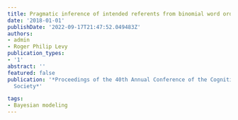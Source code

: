 ```yaml
---
title: Pragmatic inference of intended referents from binomial word order
date: '2018-01-01'
publishDate: '2022-09-17T21:47:52.049483Z'
authors:
- admin
- Roger Philip Levy
publication_types:
- '1'
abstract: ''
featured: false
publication: '*Proceedings of the 40th Annual Conference of the Cognitive Science
  Society*'

tags:
- Bayesian modeling
---
```

